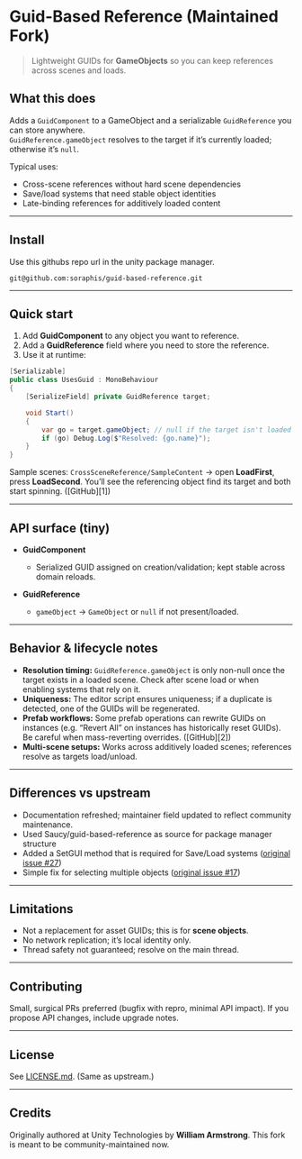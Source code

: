 # Guid-Based Reference (Maintained Fork)

> Lightweight GUIDs for **GameObjects** so you can keep references across scenes and loads.

## What this does

Adds a `GuidComponent` to a GameObject and a serializable `GuidReference` you can store anywhere.  
`GuidReference.gameObject` resolves to the target if it’s currently loaded; otherwise it’s `null`.

Typical uses:
- Cross-scene references without hard scene dependencies
- Save/load systems that need stable object identities
- Late-binding references for additively loaded content

---

## Install

Use this githubs repo url in the unity package manager.

```
git@github.com:soraphis/guid-based-reference.git
```

---

## Quick start

1) Add **GuidComponent** to any object you want to reference.  
2) Add a **GuidReference** field where you need to store the reference.  
3) Use it at runtime:

```csharp
[Serializable]
public class UsesGuid : MonoBehaviour
{
    [SerializeField] private GuidReference target;

    void Start()
    {
        var go = target.gameObject; // null if the target isn't loaded yet
        if (go) Debug.Log($"Resolved: {go.name}");
    }
}
````

Sample scenes: `CrossSceneReference/SampleContent` → open **LoadFirst**, press **LoadSecond**.
You’ll see the referencing object find its target and both start spinning. ([GitHub][1])

---

## API surface (tiny)

* **GuidComponent**

  * Serialized GUID assigned on creation/validation; kept stable across domain reloads.
* **GuidReference**

  * `gameObject` → `GameObject` or `null` if not present/loaded.

---

## Behavior & lifecycle notes

* **Resolution timing:** `GuidReference.gameObject` is only non-null once the target exists in a loaded scene. Check after scene load or when enabling systems that rely on it.
* **Uniqueness:** The editor script ensures uniqueness; if a duplicate is detected, one of the GUIDs will be regenerated.
* **Prefab workflows:** Some prefab operations can rewrite GUIDs on instances (e.g. “Revert All” on instances has historically reset GUIDs). Be careful when mass-reverting overrides. ([GitHub][2])
* **Multi-scene setups:** Works across additively loaded scenes; references resolve as targets load/unload.

---

## Differences vs upstream

* Documentation refreshed; maintainer field updated to reflect community maintenance.
* Used Saucy/guid-based-reference as source for package manager structure
* Added a SetGUI method that is required for Save/Load systems ([original issue #27](https://github.com/Unity-Technologies/guid-based-reference/issues/27))
* Simple fix for selecting multiple objects ([original issue #17](https://github.com/Unity-Technologies/guid-based-reference/issues/17))

---

## Limitations

* Not a replacement for asset GUIDs; this is for **scene objects**.
* No network replication; it’s local identity only.
* Thread safety not guaranteed; resolve on the main thread.

---

## Contributing

Small, surgical PRs preferred (bugfix with repro, minimal API impact).
If you propose API changes, include upgrade notes.

---

## License

See [LICENSE.md](LICENSE.md). (Same as upstream.)

---

## Credits

Originally authored at Unity Technologies by **William Armstrong**. 
This fork is meant to be community-maintained now.


